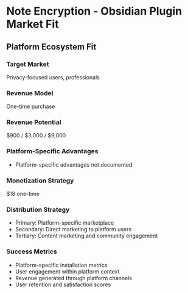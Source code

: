 # Note Encryption - Obsidian Plugin Market Fit

## Platform Ecosystem Fit

### Target Market
Privacy-focused users, professionals

### Revenue Model
One-time purchase

### Revenue Potential
$900 / $3,000 / $9,000

### Platform-Specific Advantages
- Platform-specific advantages not documented

### Monetization Strategy
$18 one-time

### Distribution Strategy
- Primary: Platform-specific marketplace
- Secondary: Direct marketing to platform users
- Tertiary: Content marketing and community engagement

### Success Metrics
- Platform-specific installation metrics
- User engagement within platform context
- Revenue generated through platform channels
- User retention and satisfaction scores

